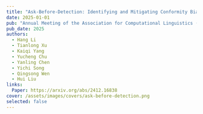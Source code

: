 ```yaml
---
title: "Ask-Before-Detection: Identifying and Mitigating Conformity Bias in LLM-Powered Error Detector for Math Word Problem Solutions"
date: 2025-01-01
pub: "Annual Meeting of the Association for Computational Linguistics (ACL)"
pub_date: 2025
authors:
  - Hang Li
  - Tianlong Xu
  - Kaiqi Yang
  - Yucheng Chu
  - Yanling Chen
  - Yichi Song
  - Qingsong Wen
  - Hui Liu
links:
  Paper: https://arxiv.org/abs/2412.16838
cover: /assets/images/covers/ask-before-detection.png
selected: false
---
```

